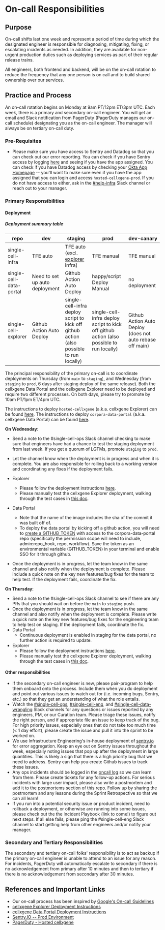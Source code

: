 # On-call Responsibilities

## Purpose

On-call shifts last one week and represent a period of time during which the designated engineer is responsible for diagnosing, mitigating, fixing, or escalating incidents as needed. In addition, they are available for non-urgent production duties such as deploying services as part of their regular release trains.

All engineers, both frontend and backend, will be on the on-call rotation to reduce the frequency that any one person is on call and to build shared ownership over our services.

## Practice and Process

An on-call rotation begins on Monday at 9am PT/12pm ET/3pm UTC. Each week, there is a primary and secondary on-call engineer. You will get an email and Slack notification from PagerDuty (PagerDuty manages our on-call schedule) designating you as the on-call engineer. The manager will always be on tertiary on-call duty.

### Pre-Requisites

- Please make sure you have access to Sentry and Datadog so that you can check out our error reporting. You can check if you have Sentry access by logging [here](https://czi-duo.okta.com/) and seeing if you have the app assigned. You can check if you have Datadog access by checking your [Okta App Homepage](https://czi.okta.com/app/UserHome) -- you'll want to make sure even if you have the app assigned that you can login and access `hosted-cellxgene-prod`. If you do not have access to either, ask in the [#help-infra](https://chanzuckerbergteam.slack.com/archives/C94RQ5SBV) Slack channel or reach out to your manager.

### Primary Responsibilities

#### Deployment

##### Deployment summary table

| repo                    | dev                            | staging                                                                                  | prod                                                                                     | dev-canary                                                |
| ----------------------- | ------------------------------ | ---------------------------------------------------------------------------------------- | ---------------------------------------------------------------------------------------- | --------------------------------------------------------- |
| single-cell-infra       | TFE auto                       | TFE auto (excl. [explorer](https://github.com/chanzuckerberg/single-cell-infra/blob/a8d1a3cc5f36280de69f7250f4a6422a55d574fc/terraform/tfe/locals.tf.json#L21) infra)                                                                                 | TFE manual                                                                               | TFE manual                                                |
| single-cell-data-portal | Need to set up auto deployment | Github Action Auto Deploy                                                                | happy/script Deploy Manual                                                               | no deployment                                             |
| single-cell-explorer    | Github Action Auto Deploy      | single-cell-infra deploy script to kick off github action (also possible to run locally) | single-cell-infra deploy script to kick off github action (also possible to run locally) | Github Action Auto Deploy (does not auto rebase off main) |

The principal responsibility of the primary on-call is to coordinate deployments on Thursday (from `main` to `staging`), and Wednesday (from `staging` to `prod`, 6 days after staging deploy of the same release). Both the cellxgene Data Portal and the cellxgene Explorer need to be deployed and require two different processes. On both days, please try to promote by 10am PT/1pm ET/4pm UTC.

The instructions to deploy `hosted-cellxgene` (a.k.a. cellxgene Explorer) can be found [here](https://github.com/chanzuckerberg/single-cell-infra/tree/main/terraform/modules/hosted-cellxgene#redeploying-the-application). The instructions to deploy `corpora-data-portal` (a.k.a. cellxgene Data Portal) can be found [here](https://github.com/chanzuckerberg/single-cell-infra/tree/main/terraform/modules/corpora#redeploying-the-application).

**On Wednesday**:

- Send a note to the #single-cell-ops Slack channel checking to make sure that engineers have had a chance to test the staging deployment from last week. If you get a quorum of LGTMs, promote `staging` to `prod`.
- Let the channel know when the deployment is in progress and when it is complete. You are also responsible for rolling back to a working version and coordinating any fixes if the deployment fails.
- Explorer

  - Please follow the deployment instructions [here](https://github.com/chanzuckerberg/single-cell-infra/tree/main/terraform/modules/hosted-cellxgene#redeploying-the-application).
  - Please manually test the cellxgene Explorer deployment, walking through the test cases in [this doc](https://docs.google.com/document/d/1nHdd8cDlmauv27oEemlMy_mEa0Dw7UMCp-w50IhNuK0/edit).

- Data Portal

  - Note that the name of the image includes the sha of the commit it was built off of.
  - To deploy the data portal by kicking off a github action, you will need to [create a GITHUB_TOKEN](https://docs.github.com/en/github/authenticating-to-github/creating-a-personal-access-token) with access to the corpora-data-portal repo (specifically the permission scope will need to include, admin:repo_hook, repo, workflow). Save the token as an environmental variable (GITHUB_TOKEN) in your terminal and enable SSO for it through github.

- Once the deployment is in progress, let the team know in the same channel and also notify when the deployment is complete. Please include a quick note on the key new features/bug fixes for the team to help test. If the deployment fails, coordinate the fix.

**On Thursday**:

- Send a note to the #single-cell-ops Slack channel to see if there are any PRs that you should wait on before the `main` to `staging` push.
- Once the deployment is in progress, let the team know in the same channel and also notify when the deployment is complete. Please write a quick note on the key new features/bug fixes for the engineering team to help test on staging. If the deployment fails, coordinate the fix.
- Data Portal
  - Continuous deployment is enabled in staging for the data portal, no further action is required to update.
- Explorer
  - Please follow the deployment instructions [here](https://github.com/chanzuckerberg/single-cell-infra/tree/main/terraform/modules/hosted-cellxgene#redeploying-the-application).
  - Please manually test the cellxgene Explorer deployment, walking through the test cases in [this doc](https://docs.google.com/document/d/1nHdd8cDlmauv27oEemlMy_mEa0Dw7UMCp-w50IhNuK0/edit).

#### Other responsibilities

- If the secondary on-call engineer is new, please pair-program to help them onboard onto the process. Include them when you do deployment and point out various issues to watch out for (i.e. incoming bugs, Sentry, etc.) so that they get an understanding of what the role entails.
- Watch the [#single-cell-ops](https://czi-sci.slack.com/archives/C0244PQK934), [#single-cell-eng](https://czi-sci.slack.com/archives/C023Q1APASK), and [#single-cell-data-wrangling](https://czi-sci.slack.com/archives/C024HCSH9PT) Slack channels for any questions or issues reported by any engineers, PM, or our Curation team. Please triage these issues, notify the right person, and if appropriate file an issue to keep track of the bug. For high priority issues, especially ones that do not take too much time (< 1 day effort), please create the issue and pull it into the sprint to be worked on.
- We use Infrastructure Engineering's in-house deployment of [sentry.io](https://sentry.prod.si.czi.technology/sci-sc/) for error aggregation. Keep an eye out on Sentry issues throughout the week, especially noting issues that pop up after the deployment in large quantities. This is likely a sign that there is a high priority bug that we need to address. Sentry can help you create Github issues to track these issues.
- Any ops incidents should be logged in the [oncall log](https://docs.google.com/document/d/1G2NTjXTJJeHyhqvnyzYmcO0Um24Ph0dCLUyMIWZvLfg/edit#) so we can learn from them. Please create tickets for any follow-up actions. For serious incidents with large user impact, please also write a postmortem and add it to the postmortems section of this repo. Follow up by sharing the postmortem and any lessons during the Sprint Retrospective so that we can all learn!
- If you run into a potential security issue or product incident, need to rollback a deployment, or otherwise are running into some issues, please check out the the Incident Playbook (link to come!) to figure out next steps. If all else fails, please ping the #single-cell-eng Slack channel to start getting help from other engineers and/or notify your manager.

### Secondary and Tertiary Responsibilities

The secondary and tertiary on-call folks' responsibility is to act as backup if the primary on-call engineer is unable to attend to an issue for any reason. For incidents, PagerDuty will automatically escalate to secondary if there is no acknowledgement from primary after 10 minutes and then to tertiary if there is no acknowledgement from secondary after 30 minutes.

## References and Important Links

- Our on-call process has been inspired by [Google's On-call Guidelines](https://landing.google.com/sre/workbook/chapters/on-call/)
- [cellxgene Explorer Deployment Instructions](https://github.com/chanzuckerberg/single-cell-infra/tree/main/terraform/modules/hosted-cellxgene#redeploying-the-application)
- [cellxgene Data Portal Deployment Instructions](https://github.com/chanzuckerberg/single-cell-infra/tree/main/terraform/modules/corpora#redeploying-the-application)
- [Sentry.IO -- Prod Environment](https://sentry.prod.si.czi.technology/sci-sc/)
- [PagerDuty - Hosted cellxgene](https://chanzuckerberg.pagerduty.com/service-directory/PA7RDSQ)
